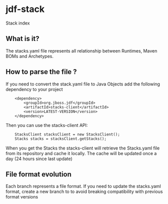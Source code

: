 jdf-stack
=========

Stack index

What is it?
-----------

The stacks.yaml file represents all relationship between Runtimes, Maven BOMs and Archetypes.

How to parse the file ?
-----------------------

If you need to convert the stack.yaml file to Java Objects add the following dependency to your project

        <dependency>
            <groupId>org.jboss.jdf</groupId>
            <artifactId>stacks-client</artifactId>
            <version>LATEST-VERSION</version>
        </dependency>
        
Then you can use the stacks-client API:        

        StacksClient stacksClient = new StacksClient();
        Stacks stacks = stacksClient.getStacks();
        
When you get the Stacks the stacks-client will retrieve the Stacks.yaml file from its repository and cache it locally.
The cache will be updated once a day (24 hours since last update)
               
File format evolution
----------------------

Each branch represents a file format. If you need to update the stacks.yaml format, create a new branch to to avoid breaking compatibility with previous format versions
